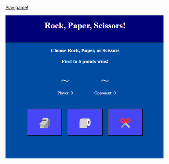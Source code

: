 [Play game!](https://beingaturtle.github.io/rockpaperscissors/)
<br>
<br>
![](rockpaperscissors.png)
